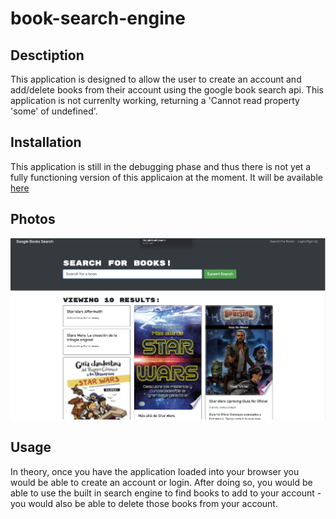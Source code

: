 # book-search-engine

## Desctiption
This application is designed to allow the user to create an account and add/delete books from their account using the google book search api. This application is not currenlty working, returning a 'Cannot read property 'some' of undefined'.

## Installation
This application is still in the debugging phase and thus there is not yet a fully functioning version of this applicaion at the moment. It will be available [here](https://cryptic-plains-95193.herokuapp.com)
## Photos
![screenshot](Images/booksearch.png)


## Usage
In theory, once you have the application loaded into your browser you would be able
to create an account or login. After doing so, you would be able to use the built in search engine to find books to add to your account - you would also be able to delete those books from your account.


